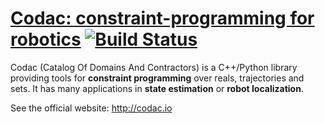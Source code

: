 # [Codac: constraint-programming for robotics](http://codac.io) [![Build Status](https://api.travis-ci.org/codac-team/codac.svg?branch=master)](https://travis-ci.org/codac-team/codac)

Codac (Catalog Of Domains And Contractors) is a C++/Python library providing tools for **constraint programming** over reals, trajectories and sets. It has many applications in **state estimation** or **robot localization**.

See the official website: http://codac.io